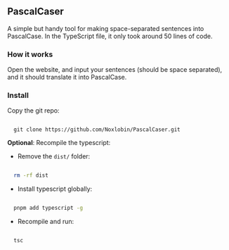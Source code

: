 ## PascalCaser

A simple but handy tool for making space-separated sentences into PascalCase. In the TypeScript file, it only took around 50 lines of code.

### How it works

Open the website, and input your sentences (should be space separated), and it should translate it into PascalCase.

### Install

Copy the git repo:

```git

  git clone https://github.com/Noxlobin/PascalCaser.git

```

**Optional**: Recompile the typescript:

- Remove the `dist/` folder:

```bash

  rm -rf dist

```

- Install typescript globally:

```bash

  pnpm add typescript -g

```

- Recompile and run:

```bash

  tsc

```
